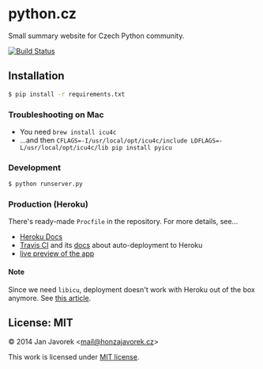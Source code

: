 
# python.cz

Small summary website for Czech Python community.

[![Build Status](https://travis-ci.org/honzajavorek/python.cz.svg?branch=master)](https://travis-ci.org/honzajavorek/python.cz)

## Installation

```bash
$ pip install -r requirements.txt
```

### Troubleshooting on Mac

- You need `brew install icu4c`
- ...and then `CFLAGS=-I/usr/local/opt/icu4c/include LDFLAGS=-L/usr/local/opt/icu4c/lib pip install pyicu`

### Development

```bash
$ python runserver.py
```

### Production (Heroku)

There's ready-made `Procfile` in the repository. For more details,
see...

- [Heroku Docs](https://devcenter.heroku.com/articles/getting-started-with-python)
- [Travis CI](https://travis-ci.org/pyvec/python.cz) and its
  [docs](http://docs.travis-ci.com/user/deployment/heroku/) about auto-deployment to Heroku
- [live preview of the app](http://pythoncz.herokuapp.com/)

#### Note

Since we need `libicu`, deployment doesn't work with Heroku out of the box anymore. See [this article](http://tooky.co.uk/using-charklock_holmes-on-heroku/).

## License: MIT

© 2014 Jan Javorek &lt;<a
href="mailto:mail&#64;honzajavorek.cz">mail&#64;honzajavorek.cz</a>&gt;

This work is licensed under [MIT license](https://en.wikipedia.org/wiki/MIT_License).
